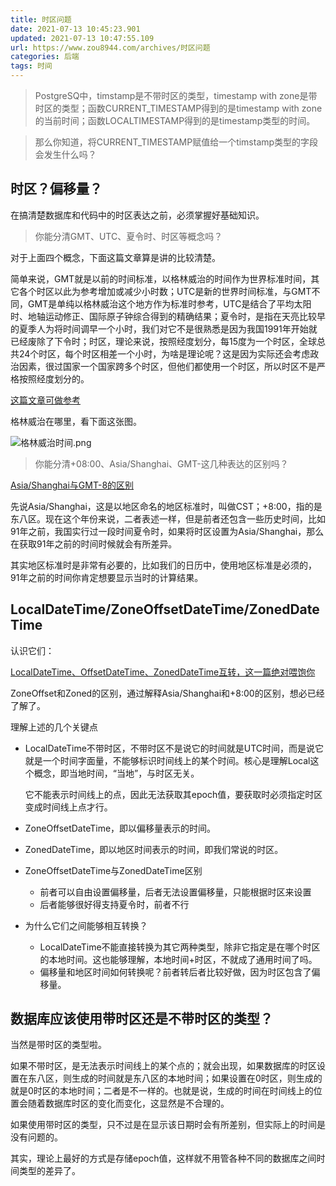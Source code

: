 ```yaml
---
title: 时区问题
date: 2021-07-13 10:45:23.901
updated: 2021-07-13 10:47:55.109
url: https://www.zou8944.com/archives/时区问题
categories: 后端
tags: 时间
---
```


> PostgreSQ中，timstamp是不带时区的类型，timestamp with zone是带时区的类型；函数CURRENT_TIMESTAMP得到的是timestamp with zone的当前时间；函数LOCALTIMESTAMP得到的是timestamp类型的时间。

> 那么你知道，将CURRENT_TIMESTAMP赋值给一个timstamp类型的字段会发生什么吗？

## 时区？偏移量？

在搞清楚数据库和代码中的时区表达之前，必须掌握好基础知识。

> 你能分清GMT、UTC、夏令时、时区等概念吗？

对于上面四个概念，下面这篇文章算是讲的比较清楚。

简单来说，GMT就是以前的时间标准，以格林威治的时间作为世界标准时间，其它各个时区以此为参考增加或减少小时数；UTC是新的世界时间标准，与GMT不同，GMT是单纯以格林威治这个地方作为标准时参考，UTC是结合了平均太阳时、地轴运动修正、国际原子钟综合得到的精确结果；夏令时，是指在天亮比较早的夏季人为将时间调早一个小时，我们对它不是很熟悉是因为我国1991年开始就已经废除了下令时；时区，理论来说，按照经度划分，每15度为一个时区，全球总共24个时区，每个时区相差一个小时，为啥是理论呢？这是因为实际还会考虑政治因素，很过国家一个国家跨多个时区，但他们都使用一个时区，所以时区不是严格按照经度划分的。

[这篇文章可做参考](https://www.cnblogs.com/champyin/p/12767852.html)

格林威治在哪里，看下面这张图。

![格林威治时间.png](1)

> 你能分清+08:00、Asia/Shanghai、GMT-这几种表达的区别吗？

[Asia/Shanghai与GMT-8的区别](https://blog.csdn.net/zjy_love_java/article/details/107704594)

先说Asia/Shanghai，这是以地区命名的地区标准时，叫做CST；+8:00，指的是东八区。现在这个年份来说，二者表述一样，但是前者还包含一些历史时间，比如91年之前，我国实行过一段时间夏令时，如果将时区设置为Asia/Shanghai，那么在获取91年之前的时间时候就会有所差异。

其实地区标准时是非常有必要的，比如我们的日历中，使用地区标准是必须的，91年之前的时间你肯定想要显示当时的计算结果。

## LocalDateTime/ZoneOffsetDateTime/ZonedDateTime

认识它们：

[LocalDateTime、OffsetDateTime、ZonedDateTime互转，这一篇绝对喂饱你](https://segmentfault.com/a/1190000039081645)

ZoneOffset和Zoned的区别，通过解释Asia/Shanghai和+8:00的区别，想必已经了解了。

理解上述的几个关键点

- LocalDateTime不带时区，不带时区不是说它的时间就是UTC时间，而是说它就是一个时间字面量，不能够标识时间线上的某个时间。核心是理解Local这个概念，即当地时间，“当地”，与时区无关。

    它不能表示时间线上的点，因此无法获取其epoch值，要获取时必须指定时区变成时间线上点才行。

- ZoneOffsetDateTime，即以偏移量表示的时间。
- ZonedDateTime，即以地区时间表示的时间，即我们常说的时区。
- ZoneOffsetDateTime与ZonedDateTime区别
    - 前者可以自由设置偏移量，后者无法设置偏移量，只能根据时区来设置
    - 后者能够很好得支持夏令时，前者不行
- 为什么它们之间能够相互转换？
    - LocalDateTime不能直接转换为其它两种类型，除非它指定是在哪个时区的本地时间。这也能够理解，本地时间+时区，不就成了通用时间了吗。
    - 偏移量和地区时间如何转换呢？前者转后者比较好做，因为时区包含了偏移量。

## 数据库应该使用带时区还是不带时区的类型？

当然是带时区的类型啦。

如果不带时区，是无法表示时间线上的某个点的；就会出现，如果数据库的时区设置在东八区，则生成的时间就是东八区的本地时间；如果设置在0时区，则生成的就是0时区的本地时间；二者是不一样的。也就是说，生成的时间在时间线上的位置会随着数据库时区的变化而变化，这显然是不合理的。

如果使用带时区的类型，只不过是在显示该日期时会有所差别，但实际上的时间是没有问题的。

其实，理论上最好的方式是存储epoch值，这样就不用管各种不同的数据库之间时间类型的差异了。